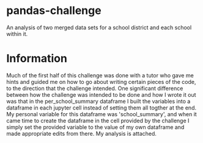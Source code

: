 # pandas-challenge
An analysis of two merged data sets for a school district and each school within it.

# Information

  Much of the first half of this challenge was done with a tutor who gave me hints and guided me on how to go about writing certain pieces of the code, to the direction that the challenge intended. One significant difference between how the challenge was intended to be done and how I wrote it out was that in the per_school_summary dataframe I built the variables into a dataframe in each jupyter cell instead of setting them all togther at the end. My personal variable for this dataframe was 'school_summary', and when it came time to create the dataframe in the cell provided by the challenge I simply set the provided variable to the value of my own dataframe and made appropriate edits from there.
  My analysis is attached.
